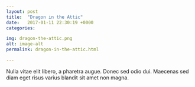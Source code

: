 ```yaml
---
layout: post
title:  "Dragon in the Attic"
date:   2017-01-11 22:30:19 +0000
categories: 

img: dragon-the-attic.png
alt: image-alt
permalink: dragon-in-the-attic.html

---
```


Nulla vitae elit libero, a pharetra augue. Donec sed odio dui. Maecenas sed diam eget risus varius blandit sit amet non magna. 